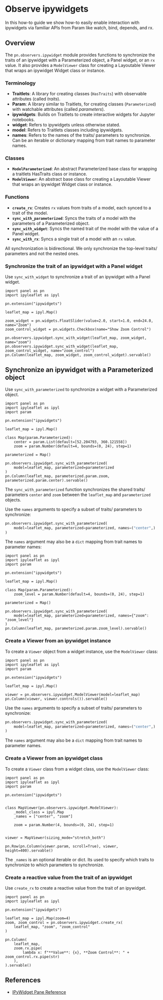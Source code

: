 # Observe ipywidgets

In this how-to guide we show how-to easily enable interaction with ipywidgets via familiar APIs from Param like watch, bind, depends, and rx.

## Overview

The `pn.observers.ipywidget` module provides functions to synchronize the traits of an ipywidget with a Parameterized object, a Panel widget, or an `rx` value. It also provides a `ModelViewer` class for creating a Layoutable Viewer that wraps an ipywidget Widget class or instance.

### Terminology

- **Traitlets**: A library for creating classes (`HasTraits`) with observable attributes (called *traits*).
- **Param**: A library similar to Traitlets, for creating classes (`Parameterized`) with watchable attributes (called *parameters*).
- **ipywidgets**: Builds on Traitlets to create interactive widgets for Jupyter notebooks.
- **widget**: Refers to ipywidgets unless otherwise stated.
- **model**: Refers to Traitlets classes including ipywidgets.
- **names**: Refers to the names of the traits/ parameters to synchronize. Can be an iterable or dictionary mapping from trait names to parameter names.

### Classes

- **`ModelParameterized`**: An abstract Parameterized base class for wrapping a traitlets HasTraits class or instance.
- **`ModelViewer`**: An abstract base class for creating a Layoutable Viewer that wraps an ipywidget Widget class or instance.

### Functions

- **`create_rx`**: Creates `rx` values from traits of a model, each synced to a trait of the model.
- **`sync_with_parameterized`**: Syncs the traits of a model with the parameters of a Parameterized object.
- **`sync_with_widget`**: Syncs the named trait of the model with the value of a Panel widget.
- **`sync_with_rx`**: Syncs a single trait of a model with an `rx` value.

All synchronization is bidirectional. We only synchronize the top-level traits/ parameters and not the nested ones.

### Synchronize the trait of an ipywidget with a Panel widget

Use `sync_with_widget` to synchronize a trait of an ipywidget with a Panel widget.

```pyodide
import panel as pn
import ipyleaflet as ipyl

pn.extension("ipywidgets")

leaflet_map = ipyl.Map()

zoom_widget = pn.widgets.FloatSlider(value=2.0, start=1.0, end=24.0, name="Zoom")
zoom_control_widget = pn.widgets.Checkbox(name="Show Zoom Control")

pn.observers.ipywidget.sync_with_widget(leaflet_map, zoom_widget, name="zoom")
pn.observers.ipywidget.sync_with_widget(leaflet_map, zoom_control_widget, name="zoom_control")
pn.Column(leaflet_map, zoom_widget, zoom_control_widget).servable()
```

## Synchronize an ipywidget with a Parameterized object

Use `sync_with_parameterized` to synchronize a widget with a Parameterized object.

```pyodide
import panel as pn
import ipyleaflet as ipyl
import param

pn.extension("ipywidgets")

leaflet_map = ipyl.Map()

class Map(param.Parameterized):
    center = param.List(default=[52.204793, 360.121558])
    zoom = param.Number(default=4, bounds=(0, 24), step=1)

parameterized = Map()

pn.observers.ipywidget.sync_with_parameterized(
    model=leaflet_map, parameterized=parameterized
)
pn.Column(leaflet_map, parameterized.param.zoom, parameterized.param.center).servable()
```

The `sync_with_parameterized` function synchronizes the shared traits/ parameters `center` and `zoom` between the `leaflet_map` and `parameterized` objects.

Use the `names` arguments to specify a subset of traits/ parameters to synchronize:

```python
pn.observers.ipywidget.sync_with_parameterized(
    model=leaflet_map, parameterized=parameterized, names=("center",)
)
```

The `names` argument may also be a `dict` mapping from trait names to parameter names:

```pyodide
import panel as pn
import ipyleaflet as ipyl
import param

pn.extension("ipywidgets")

leaflet_map = ipyl.Map()

class Map(param.Parameterized):
    zoom_level = param.Number(default=4, bounds=(0, 24), step=1)

parameterized = Map()

pn.observers.ipywidget.sync_with_parameterized(
    model=leaflet_map, parameterized=parameterized, names={"zoom": "zoom_level"}
)
pn.Column(leaflet_map, parameterized.param.zoom_level).servable()
```

### Create a Viewer from an ipywidget instance

To create a `Viewer` object from a widget instance, use the `ModelViewer` class:

```pyodide
import panel as pn
import ipyleaflet as ipyl
import param

pn.extension("ipywidgets")

leaflet_map = ipyl.Map()

viewer = pn.observers.ipywidget.ModelViewer(model=leaflet_map)
pn.Column(viewer, viewer.controls()).servable()
```

Use the `names` arguments to specify a subset of traits/ parameters to synchronize:

```python
pn.observers.ipywidget.sync_with_parameterized(
    model=leaflet_map, parameterized=parameterized, names=("center",)
)
```

The `names` argument may also be a `dict` mapping from trait names to parameter names.

### Create a Viewer from an ipywidget class

To create a `Viewer` class from a widget class, use the `ModelViewer` class:

```pyodide
import panel as pn
import ipyleaflet as ipyl
import param

pn.extension("ipywidgets")


class MapViewer(pn.observers.ipywidget.ModelViewer):
    _model_class = ipyl.Map
    _names = ["center", "zoom"]

    zoom = param.Number(4, bounds=(0, 24), step=1)


viewer = MapViewer(sizing_mode="stretch_both")

pn.Row(pn.Column(viewer.param, scroll=True), viewer, height=400).servable()
```

The `_names` is an optional iterable or dict. Its used to specify which traits to synchronize to which parameters to synchronize.

### Create a reactive value from the trait of an ipywidget

Use `create_rx` to create a reactive value from the trait of an ipywidget.

```pyodide
import panel as pn
import ipyleaflet as ipyl

pn.extension("ipywidgets")

leaflet_map = ipyl.Map(zoom=4)
zoom, zoom_control = pn.observers.ipywidget.create_rx(
    leaflet_map, "zoom", "zoom_control"
)

pn.Column(
    leaflet_map,
    zoom.rx.pipe(
        lambda x: f"**Value**: {x}, **Zoom Control**: " + zoom_control.rx.pipe(str)
    ),
).servable()
```

## References

- [IPyWidget Pane Reference](../../reference/panes/IPyWidget.ipynb)
